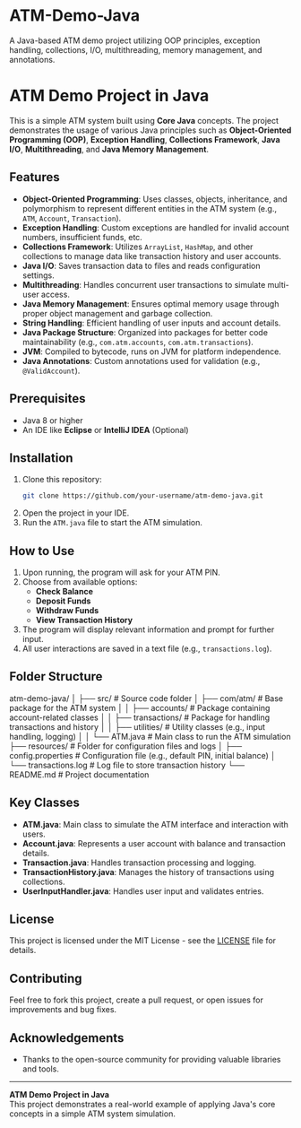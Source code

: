 # ATM-Demo-Java
 A Java-based ATM demo project utilizing OOP principles, exception handling, collections, I/O, multithreading, memory management, and annotations.
# ATM Demo Project in Java

This is a simple ATM system built using **Core Java** concepts. The project demonstrates the usage of various Java principles such as **Object-Oriented Programming (OOP)**, **Exception Handling**, **Collections Framework**, **Java I/O**, **Multithreading**, and **Java Memory Management**.

## Features
- **Object-Oriented Programming**: Uses classes, objects, inheritance, and polymorphism to represent different entities in the ATM system (e.g., `ATM`, `Account`, `Transaction`).
- **Exception Handling**: Custom exceptions are handled for invalid account numbers, insufficient funds, etc.
- **Collections Framework**: Utilizes `ArrayList`, `HashMap`, and other collections to manage data like transaction history and user accounts.
- **Java I/O**: Saves transaction data to files and reads configuration settings.
- **Multithreading**: Handles concurrent user transactions to simulate multi-user access.
- **Java Memory Management**: Ensures optimal memory usage through proper object management and garbage collection.
- **String Handling**: Efficient handling of user inputs and account details.
- **Java Package Structure**: Organized into packages for better code maintainability (e.g., `com.atm.accounts`, `com.atm.transactions`).
- **JVM**: Compiled to bytecode, runs on JVM for platform independence.
- **Java Annotations**: Custom annotations used for validation (e.g., `@ValidAccount`).

## Prerequisites
- Java 8 or higher
- An IDE like **Eclipse** or **IntelliJ IDEA** (Optional)

## Installation

1. Clone this repository:
    ```bash
    git clone https://github.com/your-username/atm-demo-java.git
    ```
2. Open the project in your IDE.
3. Run the `ATM.java` file to start the ATM simulation.

## How to Use
1. Upon running, the program will ask for your ATM PIN.
2. Choose from available options:
    - **Check Balance**
    - **Deposit Funds**
    - **Withdraw Funds**
    - **View Transaction History**
3. The program will display relevant information and prompt for further input.
4. All user interactions are saved in a text file (e.g., `transactions.log`).

## Folder Structure

atm-demo-java/
│
├── src/                        # Source code folder
│   ├── com/atm/                # Base package for the ATM system
│   │   ├── accounts/           # Package containing account-related classes
│   │   ├── transactions/       # Package for handling transactions and history
│   │   ├── utilities/          # Utility classes (e.g., input handling, logging)
│   │   └── ATM.java            # Main class to run the ATM simulation
├── resources/                  # Folder for configuration files and logs
│   ├── config.properties       # Configuration file (e.g., default PIN, initial balance)
│   └── transactions.log        # Log file to store transaction history
└── README.md                   # Project documentation


## Key Classes
- **ATM.java**: Main class to simulate the ATM interface and interaction with users.
- **Account.java**: Represents a user account with balance and transaction details.
- **Transaction.java**: Handles transaction processing and logging.
- **TransactionHistory.java**: Manages the history of transactions using collections.
- **UserInputHandler.java**: Handles user input and validates entries.
  
## License
This project is licensed under the MIT License - see the [LICENSE](LICENSE) file for details.

## Contributing
Feel free to fork this project, create a pull request, or open issues for improvements and bug fixes.

## Acknowledgements
- Thanks to the open-source community for providing valuable libraries and tools.

---

**ATM Demo Project in Java**  
This project demonstrates a real-world example of applying Java's core concepts in a simple ATM system simulation.
